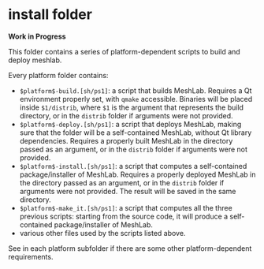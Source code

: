 # install folder

**Work in Progress**

This folder contains a series of platform-dependent scripts to build and deploy meshlab.

Every platform folder contains:

* `$platform$-build.[sh/ps1]`: a script that builds MeshLab. Requires a Qt environment properly set, with `qmake` accessible. Binaries will be placed inside `$1/distrib`, where `$1` is the argument that represents the build directory, or in the `distrib` folder if arguments were not provided.
* `$platform$-deploy.[sh/ps1]`: a script that deploys MeshLab, making sure that the  folder will be a self-contained MeshLab, without Qt library dependencies. Requires a properly built MeshLab in the directory passed as an argument, or in the `distrib` folder if arguments were not provided.
* `$platform$-install.[sh/ps1]`: a script that computes a self-contained package/installer of MeshLab. Requires a properly deployed MeshLab in the directory passed as an argument, or in the `distrib` folder if arguments were not provided. The result will be saved in the same directory.
* `$platform$-make_it.[sh/ps1]`: a script that computes all the three previous scripts: starting from the source code, it will produce a self-contained package/installer of MeshLab.
* various other files used by the scripts listed above.

See in each platform subfolder if there are some other platform-dependent requirements.